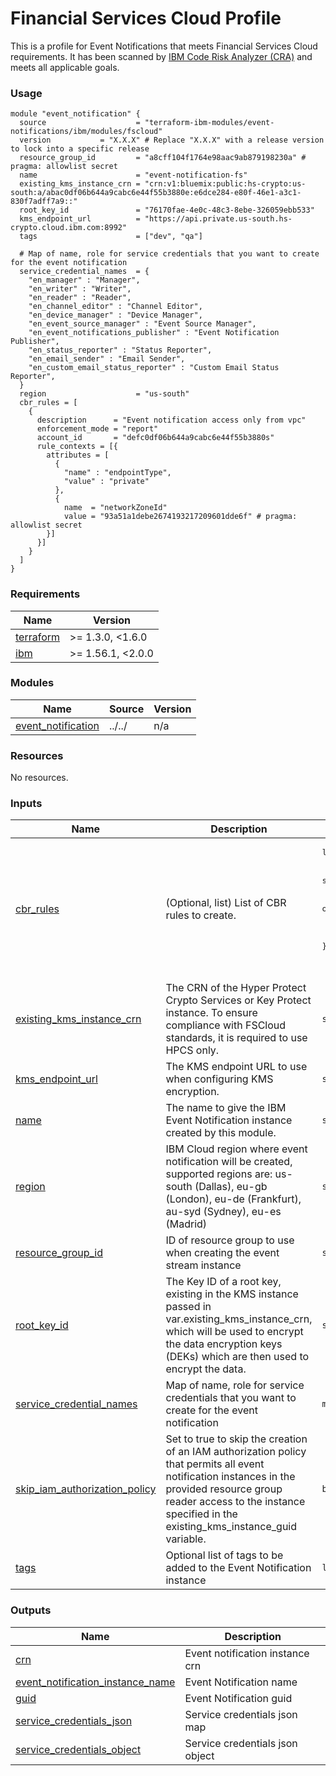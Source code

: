 # Financial Services Cloud Profile

This is a profile for Event Notifications that meets Financial Services Cloud requirements.
It has been scanned by [IBM Code Risk Analyzer (CRA)](https://cloud.ibm.com/docs/code-risk-analyzer-cli-plugin?topic=code-risk-analyzer-cli-plugin-cra-cli-plugin#terraform-command) and meets all applicable goals.

### Usage

```hcl
module "event_notification" {
  source                    = "terraform-ibm-modules/event-notifications/ibm/modules/fscloud"
  version           = "X.X.X" # Replace "X.X.X" with a release version to lock into a specific release
  resource_group_id         = "a8cff104f1764e98aac9ab879198230a" # pragma: allowlist secret
  name                      = "event-notification-fs"
  existing_kms_instance_crn = "crn:v1:bluemix:public:hs-crypto:us-south:a/abac0df06b644a9cabc6e44f55b3880e:e6dce284-e80f-46e1-a3c1-830f7adff7a9::"
  root_key_id               = "76170fae-4e0c-48c3-8ebe-326059ebb533"
  kms_endpoint_url          = "https://api.private.us-south.hs-crypto.cloud.ibm.com:8992"
  tags                      = ["dev", "qa"]

  # Map of name, role for service credentials that you want to create for the event notification
  service_credential_names  = {
    "en_manager" : "Manager",
    "en_writer" : "Writer",
    "en_reader" : "Reader",
    "en_channel_editor" : "Channel Editor",
    "en_device_manager" : "Device Manager",
    "en_event_source_manager" : "Event Source Manager",
    "en_event_notifications_publisher" : "Event Notification Publisher",
    "en_status_reporter" : "Status Reporter",
    "en_email_sender" : "Email Sender",
    "en_custom_email_status_reporter" : "Custom Email Status Reporter",
  }
  region                    = "us-south"
  cbr_rules = [
    {
      description      = "Event notification access only from vpc"
      enforcement_mode = "report"
      account_id       = "defc0df06b644a9cabc6e44f55b3880s"
      rule_contexts = [{
        attributes = [
          {
            "name" : "endpointType",
            "value" : "private"
          },
          {
            name  = "networkZoneId"
            value = "93a51a1debe2674193217209601dde6f" # pragma: allowlist secret
        }]
      }]
    }
  ]
}
```

<!-- BEGINNING OF PRE-COMMIT-TERRAFORM DOCS HOOK -->
### Requirements

| Name | Version |
|------|---------|
| <a name="requirement_terraform"></a> [terraform](#requirement\_terraform) | >= 1.3.0, <1.6.0 |
| <a name="requirement_ibm"></a> [ibm](#requirement\_ibm) | >= 1.56.1, <2.0.0 |

### Modules

| Name | Source | Version |
|------|--------|---------|
| <a name="module_event_notification"></a> [event\_notification](#module\_event\_notification) | ../../ | n/a |

### Resources

No resources.

### Inputs

| Name | Description | Type | Default | Required |
|------|-------------|------|---------|:--------:|
| <a name="input_cbr_rules"></a> [cbr\_rules](#input\_cbr\_rules) | (Optional, list) List of CBR rules to create. | <pre>list(object({<br>    description = string<br>    account_id  = string<br>    rule_contexts = list(object({<br>      attributes = optional(list(object({<br>        name  = string<br>        value = string<br>    }))) }))<br>    enforcement_mode = string<br>  }))</pre> | `[]` | no |
| <a name="input_existing_kms_instance_crn"></a> [existing\_kms\_instance\_crn](#input\_existing\_kms\_instance\_crn) | The CRN of the Hyper Protect Crypto Services or Key Protect instance. To ensure compliance with FSCloud standards, it is required to use HPCS only. | `string` | n/a | yes |
| <a name="input_kms_endpoint_url"></a> [kms\_endpoint\_url](#input\_kms\_endpoint\_url) | The KMS endpoint URL to use when configuring KMS encryption. | `string` | n/a | yes |
| <a name="input_name"></a> [name](#input\_name) | The name to give the IBM Event Notification instance created by this module. | `string` | n/a | yes |
| <a name="input_region"></a> [region](#input\_region) | IBM Cloud region where event notification will be created, supported regions are: us-south (Dallas), eu-gb (London), eu-de (Frankfurt), au-syd (Sydney), eu-es (Madrid) | `string` | `"us-south"` | no |
| <a name="input_resource_group_id"></a> [resource\_group\_id](#input\_resource\_group\_id) | ID of resource group to use when creating the event stream instance | `string` | n/a | yes |
| <a name="input_root_key_id"></a> [root\_key\_id](#input\_root\_key\_id) | The Key ID of a root key, existing in the KMS instance passed in var.existing\_kms\_instance\_crn, which will be used to encrypt the data encryption keys (DEKs) which are then used to encrypt the data. | `string` | n/a | yes |
| <a name="input_service_credential_names"></a> [service\_credential\_names](#input\_service\_credential\_names) | Map of name, role for service credentials that you want to create for the event notification | `map(string)` | `{}` | no |
| <a name="input_skip_iam_authorization_policy"></a> [skip\_iam\_authorization\_policy](#input\_skip\_iam\_authorization\_policy) | Set to true to skip the creation of an IAM authorization policy that permits all event notification instances in the provided resource group reader access to the instance specified in the existing\_kms\_instance\_guid variable. | `bool` | `false` | no |
| <a name="input_tags"></a> [tags](#input\_tags) | Optional list of tags to be added to the Event Notification instance | `list(string)` | `[]` | no |

### Outputs

| Name | Description |
|------|-------------|
| <a name="output_crn"></a> [crn](#output\_crn) | Event notification instance crn |
| <a name="output_event_notification_instance_name"></a> [event\_notification\_instance\_name](#output\_event\_notification\_instance\_name) | Event Notification name |
| <a name="output_guid"></a> [guid](#output\_guid) | Event Notification guid |
| <a name="output_service_credentials_json"></a> [service\_credentials\_json](#output\_service\_credentials\_json) | Service credentials json map |
| <a name="output_service_credentials_object"></a> [service\_credentials\_object](#output\_service\_credentials\_object) | Service credentials json object |
<!-- END OF PRE-COMMIT-TERRAFORM DOCS HOOK -->
